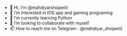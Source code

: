 - 👋 Hi, I’m @mahdiyarshojaeiiii
- 👀 I’m interested in IOS app and gaming programing
- 🌱 I’m currently learning Python
- 💞️ I’m looking to collaborate with myself
- 📫 How to reach me on Telegram : @mahdiyar_shojaeiiii

<!---
mahdiyarshojaeiiii/mahdiyarshojaeiiii is a ✨ special ✨ repository because its `README.md` (this file) appears on your GitHub profile.
You can click the Preview link to take a look at your changes.
--->
